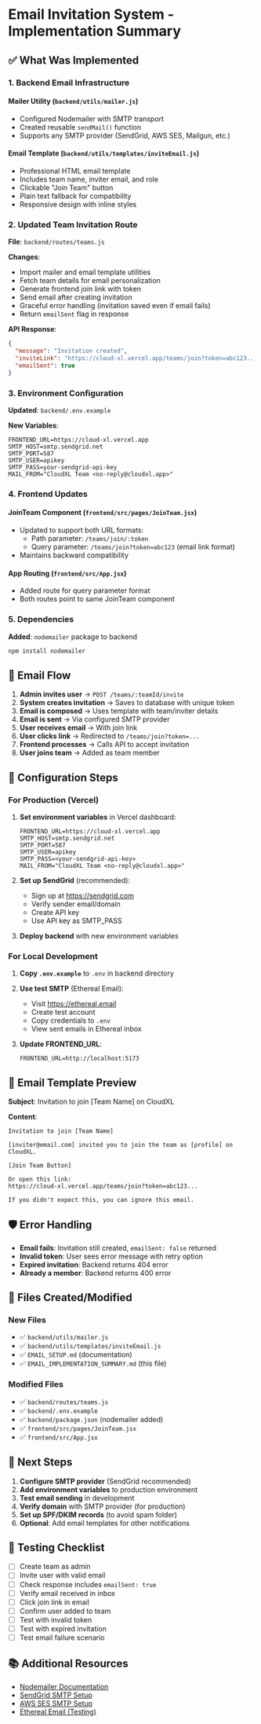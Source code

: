 # Email Invitation System - Implementation Summary

## ✅ What Was Implemented

### 1. Backend Email Infrastructure

#### **Mailer Utility** (`backend/utils/mailer.js`)
- Configured Nodemailer with SMTP transport
- Created reusable `sendMail()` function
- Supports any SMTP provider (SendGrid, AWS SES, Mailgun, etc.)

#### **Email Template** (`backend/utils/templates/inviteEmail.js`)
- Professional HTML email template
- Includes team name, inviter email, and role
- Clickable "Join Team" button
- Plain text fallback for compatibility
- Responsive design with inline styles

### 2. Updated Team Invitation Route

**File**: `backend/routes/teams.js`

**Changes**:
- Import mailer and email template utilities
- Fetch team details for email personalization
- Generate frontend join link with token
- Send email after creating invitation
- Graceful error handling (invitation saved even if email fails)
- Return `emailSent` flag in response

**API Response**:
```json
{
  "message": "Invitation created",
  "inviteLink": "https://cloud-xl.vercel.app/teams/join?token=abc123...",
  "emailSent": true
}
```

### 3. Environment Configuration

**Updated**: `backend/.env.example`

**New Variables**:
```env
FRONTEND_URL=https://cloud-xl.vercel.app
SMTP_HOST=smtp.sendgrid.net
SMTP_PORT=587
SMTP_USER=apikey
SMTP_PASS=your-sendgrid-api-key
MAIL_FROM="CloudXL Team <no-reply@cloudxl.app>"
```

### 4. Frontend Updates

#### **JoinTeam Component** (`frontend/src/pages/JoinTeam.jsx`)
- Updated to support both URL formats:
  - Path parameter: `/teams/join/:token`
  - Query parameter: `/teams/join?token=abc123` (email link format)
- Maintains backward compatibility

#### **App Routing** (`frontend/src/App.jsx`)
- Added route for query parameter format
- Both routes point to same JoinTeam component

### 5. Dependencies

**Added**: `nodemailer` package to backend
```bash
npm install nodemailer
```

## 📧 Email Flow

1. **Admin invites user** → `POST /teams/:teamId/invite`
2. **System creates invitation** → Saves to database with unique token
3. **Email is composed** → Uses template with team/inviter details
4. **Email is sent** → Via configured SMTP provider
5. **User receives email** → With join link
6. **User clicks link** → Redirected to `/teams/join?token=...`
7. **Frontend processes** → Calls API to accept invitation
8. **User joins team** → Added as team member

## 🔧 Configuration Steps

### For Production (Vercel)

1. **Set environment variables** in Vercel dashboard:
   ```
   FRONTEND_URL=https://cloud-xl.vercel.app
   SMTP_HOST=smtp.sendgrid.net
   SMTP_PORT=587
   SMTP_USER=apikey
   SMTP_PASS=<your-sendgrid-api-key>
   MAIL_FROM="CloudXL Team <no-reply@cloudxl.app>"
   ```

2. **Set up SendGrid** (recommended):
   - Sign up at https://sendgrid.com
   - Verify sender email/domain
   - Create API key
   - Use API key as SMTP_PASS

3. **Deploy backend** with new environment variables

### For Local Development

1. **Copy `.env.example`** to `.env` in backend directory

2. **Use test SMTP** (Ethereal Email):
   - Visit https://ethereal.email
   - Create test account
   - Copy credentials to `.env`
   - View sent emails in Ethereal inbox

3. **Update FRONTEND_URL**:
   ```env
   FRONTEND_URL=http://localhost:5173
   ```

## 🎨 Email Template Preview

**Subject**: Invitation to join [Team Name] on CloudXL

**Content**:
```
Invitation to join [Team Name]

[inviter@email.com] invited you to join the team as [profile] on CloudXL.

[Join Team Button]

Or open this link:
https://cloud-xl.vercel.app/teams/join?token=abc123...

If you didn't expect this, you can ignore this email.
```

## 🛡️ Error Handling

- **Email fails**: Invitation still created, `emailSent: false` returned
- **Invalid token**: User sees error message with retry option
- **Expired invitation**: Backend returns 404 error
- **Already a member**: Backend returns 400 error

## 📝 Files Created/Modified

### New Files
- ✅ `backend/utils/mailer.js`
- ✅ `backend/utils/templates/inviteEmail.js`
- ✅ `EMAIL_SETUP.md` (documentation)
- ✅ `EMAIL_IMPLEMENTATION_SUMMARY.md` (this file)

### Modified Files
- ✅ `backend/routes/teams.js`
- ✅ `backend/.env.example`
- ✅ `backend/package.json` (nodemailer added)
- ✅ `frontend/src/pages/JoinTeam.jsx`
- ✅ `frontend/src/App.jsx`

## 🚀 Next Steps

1. **Configure SMTP provider** (SendGrid recommended)
2. **Add environment variables** to production environment
3. **Test email sending** in development
4. **Verify domain** with SMTP provider (for production)
5. **Set up SPF/DKIM records** (to avoid spam folder)
6. **Optional**: Add email templates for other notifications

## 🧪 Testing Checklist

- [ ] Create team as admin
- [ ] Invite user with valid email
- [ ] Check response includes `emailSent: true`
- [ ] Verify email received in inbox
- [ ] Click join link in email
- [ ] Confirm user added to team
- [ ] Test with invalid token
- [ ] Test with expired invitation
- [ ] Test email failure scenario

## 📚 Additional Resources

- [Nodemailer Documentation](https://nodemailer.com/)
- [SendGrid SMTP Setup](https://docs.sendgrid.com/for-developers/sending-email/integrating-with-the-smtp-api)
- [AWS SES SMTP Setup](https://docs.aws.amazon.com/ses/latest/dg/send-email-smtp.html)
- [Ethereal Email (Testing)](https://ethereal.email/)
